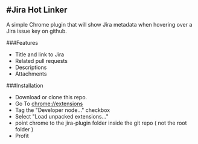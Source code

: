 #Jira Hot Linker
---------------

A simple Chrome plugin that will show Jira metadata when hovering over a Jira issue key on github.

###Features
- Title and link to Jira
- Related pull requests
- Descriptions
- Attachments

###Installation
- Download or clone this repo.  
- Go To  [chrome://extensions](chrome://extensions) 
- Tag the "Developer node..." checkbox
- Select "Load unpacked extensions..." 
- point chrome to the jira-plugin folder inside the git repo ( not the root folder )
- Profit
